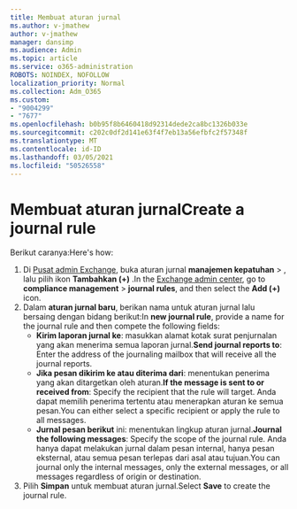 ```yaml
---
title: Membuat aturan jurnal
ms.author: v-jmathew
author: v-jmathew
manager: dansimp
ms.audience: Admin
ms.topic: article
ms.service: o365-administration
ROBOTS: NOINDEX, NOFOLLOW
localization_priority: Normal
ms.collection: Adm_O365
ms.custom:
- "9004299"
- "7677"
ms.openlocfilehash: b0b95f8b6460418d92314dede2ca8bc1326b033e
ms.sourcegitcommit: c202c0df2d141e63f4f7eb13a56efbfc2f57348f
ms.translationtype: MT
ms.contentlocale: id-ID
ms.lasthandoff: 03/05/2021
ms.locfileid: "50526558"
---
```

# <a name="create-a-journal-rule"></a><span data-ttu-id="a12a8-102">Membuat aturan jurnal</span><span class="sxs-lookup"><span data-stu-id="a12a8-102">Create a journal rule</span></span>

<span data-ttu-id="a12a8-103">Berikut caranya:</span><span class="sxs-lookup"><span data-stu-id="a12a8-103">Here's how:</span></span>

1. <span data-ttu-id="a12a8-104">Di [Pusat admin Exchange](https://go.microsoft.com/fwlink/p/?linkid=2059104), buka aturan jurnal **manajemen kepatuhan**  >  , lalu pilih ikon **Tambahkan (+)** .</span><span class="sxs-lookup"><span data-stu-id="a12a8-104">In the [Exchange admin center](https://go.microsoft.com/fwlink/p/?linkid=2059104), go to **compliance management** > **journal rules**, and then select the **Add (+)** icon.</span></span>
2. <span data-ttu-id="a12a8-105">Dalam **aturan jurnal baru**, berikan nama untuk aturan jurnal lalu bersaing dengan bidang berikut:</span><span class="sxs-lookup"><span data-stu-id="a12a8-105">In **new journal rule**, provide a name for the journal rule and then compete the following fields:</span></span>  
    - <span data-ttu-id="a12a8-106">**Kirim laporan jurnal ke**: masukkan alamat kotak surat penjurnalan yang akan menerima semua laporan jurnal.</span><span class="sxs-lookup"><span data-stu-id="a12a8-106">**Send journal reports to**: Enter the address of the journaling mailbox that will receive all the journal reports.</span></span>  
    - <span data-ttu-id="a12a8-107">**Jika pesan dikirim ke atau diterima dari**: menentukan penerima yang akan ditargetkan oleh aturan.</span><span class="sxs-lookup"><span data-stu-id="a12a8-107">**If the message is sent to or received from**: Specify the recipient that the rule will target.</span></span> <span data-ttu-id="a12a8-108">Anda dapat memilih penerima tertentu atau menerapkan aturan ke semua pesan.</span><span class="sxs-lookup"><span data-stu-id="a12a8-108">You can either select a specific recipient or apply the rule to all messages.</span></span>  
    - <span data-ttu-id="a12a8-109">**Jurnal pesan berikut** ini: menentukan lingkup aturan jurnal.</span><span class="sxs-lookup"><span data-stu-id="a12a8-109">**Journal the following messages**: Specify the scope of the journal rule.</span></span> <span data-ttu-id="a12a8-110">Anda hanya dapat melakukan jurnal dalam pesan internal, hanya pesan eksternal, atau semua pesan terlepas dari asal atau tujuan.</span><span class="sxs-lookup"><span data-stu-id="a12a8-110">You can journal only the internal messages, only the external messages, or all messages regardless of origin or destination.</span></span>
3. <span data-ttu-id="a12a8-111">Pilih **Simpan** untuk membuat aturan jurnal.</span><span class="sxs-lookup"><span data-stu-id="a12a8-111">Select **Save** to create the journal rule.</span></span>
